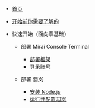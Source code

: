 * [首页](/)
* [开始前你需要了解的](/Q&A.md)

* 快速开始（面向零基础）

  * 部署 Mirai Console Terminal
    * [部署框架](/deployMirai/deploy.md)
    * [登录账号](/deployMirai/login.md)

  * 部署 洇岚
    * [安装 Node.js](/deployYinlan/installNode.md)
    * [运行并配置洇岚](/deployYinlan/deployYinlan.md)